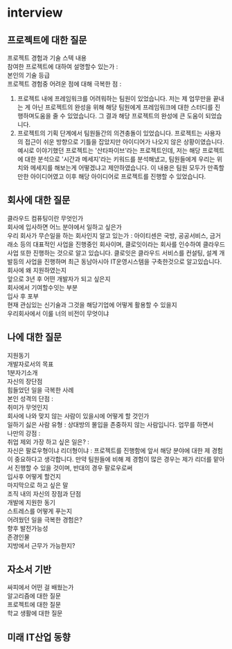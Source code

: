 # interview

## 프로젝트에 대한 질문
프로젝트 경험과 기술 스텍 내용 <br>
참여한 프로젝트에 대하여 설명할수 있는가 : <br>
본인의 기술 등급<br>
프로젝트 경험중 어려운 점에 대해 극복한 점 :<br>
1. 프로젝트 내에 프레임워크를 어려워하는 팀원이 있었습니다. 저는 제 업무만을 끝내는 게 아닌 프로젝트의 완성을 위해 해당 팀원에게 프레임워크에 대한 스터디를 진행하며도움을 줄 수 있었습니다. 그 결과 해당 프로젝트의 완성에 큰 도움이 되었습니다.<br>
2. 프로젝트의 기획 단계에서 팀원들간의 의견충돌이 있었습니다. 프로젝트는 사용자의 접근이 쉬운 방향으로 기틀을 잡았지만 아이디어가 나오지 않은 상황이였습니다. 예시로 이야기했던 프로젝트는 '산타파이브'라는 프로젝트인데, 저는 해당 프로젝트에 대한 분석으로 '시간과 메세지'라는 키워드를 분석해냈고, 팀원들에게 우리는 위치와 메세지를 해보는게 어떻겠냐고 제안하였습니다. 이 내용은 팀원 모두가 만족할만한 아이디어였고 이후 해당 아이디어로 프로젝트를 진행할 수 있었습니다.


## 회사에 대한 질문
클라우드 컴퓨팅이란 무엇인가 <br>
회사에 입사하면 어느 분야에서 일하고 싶은가 <br>
우리 회사가 무슨일을 하는 회사인지 알고 있는가 : 아이티센은 국방, 공공서비스, 금거래소 등의 대표적인 사업을 진행중인 회사이며, 클로잇이라는 회사를 인수하여 클라우드 사업 또한 진행하는 것으로 알고 있습니다. 클로잇은 클라우드 서비스를 컨설팅, 설계 개발등의 사업을 진행하며 최근 동남아시아 IT운영시스템을 구축한것으로 알고있습니다.<br>
회사에 왜 지원하였는지 <br>
앞으로 3년 후 어떤 개발자가 되고 싶은지 <br>
회사에서 기여할수잇는 부분 <br>
입사 후 포부<br>
현재 관심있는 신기술과 그것을 해당기업에 어떻게 활용할 수 있을지 <br>
우리회사에서 이룰 너의 비전이 무엇이냐<br>



## 나에 대한 질문
지원동기 <br>
개발자로서의 목표 <br>
1분자기소개 <br>
자신의 장단점 <br>
힘들었던 일을 극복한 사례 <br>
본인 성격의 단점 : <br>
취미가 무엇인지 <br>
회사에 나와 맞지 않는 사람이 있을시에 어떻게 할 것인가<br>
일하기 싫은 사람 유형 : 상대방의 몰입을 존중하지 않는 사람입니다. 업무를 하면서 <br>
나만의 강점 : <br>
취업 제외 가장 하고 싶은 일은? : <br>
자신은 팔로우형이냐 리더형이냐 : 프로젝트를 진행함에 앞서 해당 분야에 대한 제 경험이 중요하다고 생각합니다. 만약 팀원들에 비해 제 경험이 많은 경우는 제가 리더를 맡아서 진행할 수 있을 것이며, 반대의 경우 팔로우로써 <br>
입사후 어떻게 할건지 <br>
마지막으로 하고 싶은 말 <br>
조직 내의 자신의 장점과 단점 <br>
개발에 지원한 동기 <br>
스트레스를 어떻게 푸는지 <br>
어려웠던 일을 극복한 경험은? <br>
향후 발전가능성 <br>
존경인물 <br>
지방에서 근무가 가능한지? <br>


## 자소서 기반
싸피에서 어떤 걸 배웠는가<br>
알고리즘에 대한 질문<br>
프로젝트에 대한 질문<br>
학교 생활에 대한 질문<br>

## 미래 IT산업 동향


